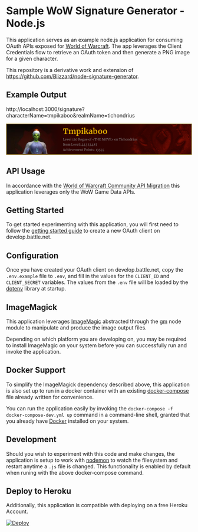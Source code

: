 # Sample WoW Signature Generator - Node.js

This application serves as an example node.js application for consuming OAuth APIs exposed for [World of Warcraft](https://develop.battle.net/documentation/world-of-warcraft). The app leverages the Client Credentials flow to retrieve an OAuth token and then generate a PNG image for a given character.

This repository is a derivative work and extension of https://github.com/Blizzard/node-signature-generator.

## Example Output

http://localhost:3000/signature?characterName=tmpikaboo&realmName=tichondrius

![Image of example generated image](./example-signature.png)

## API Usage

In accordance with the [World of Warcraft Community API Migration](https://develop.battle.net/documentation/world-of-warcraft/community-api-migration-status) this application leverages only the WoW Game Data APIs.

## Getting Started

To get started experimenting with this application, you will first need to follow the [getting started guide](https://develop.battle.net/documentation/guides/getting-started) to create a new OAuth client on develop.battle.net.

## Configuration

Once you have created your OAuth client on develop.battle.net, copy the `.env.example` file to `.env`, and fill in the values for the `CLIENT_ID` and `CLIENT_SECRET` variables. The values from the `.env` file will be loaded by the [dotenv](https://www.npmjs.com/package/dotenv) library at startup.

## ImageMagick

This application leverages [ImageMagic](https://imagemagick.org/) abstracted through the [gm](https://www.npmjs.com/package/gm) node module to manipulate and produce the image output files.

Depending on which platform you are developing on, you may be required to install ImageMagic on your system before you can successfully run and invoke the application.

## Docker Support

To simplify the ImageMagick dependency described above, this application is also set up to run in a docker container with an existing [docker-compose](https://docs.docker.com/compose/) file already written for convenience.

You can run the application easily by invoking the `docker-compose -f docker-compose-dev.yml up` command in a command-line shell, granted that you already have [Docker](https://www.docker.com/products/docker-desktop) installed on your system.

## Development

Should you wish to experiment with this code and make changes, the application is setup to work with [nodemon](https://www.npmjs.com/package/nodemon) to watch the filesystem and restart anytime a `.js` file is changed. This functionality is enabled by default when runing with the above docker-compose command.

## Deploy to Heroku

Additionally, this application is compatible with deploying on a free Heroku Account.

[![Deploy](https://www.herokucdn.com/deploy/button.svg)](https://heroku.com/deploy)
